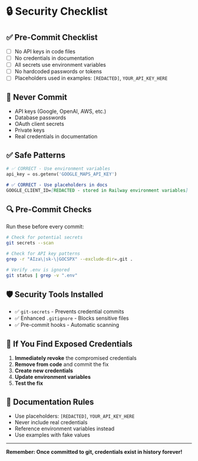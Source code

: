 # 🔒 Security Checklist

## ✅ Pre-Commit Checklist
- [ ] No API keys in code files
- [ ] No credentials in documentation
- [ ] All secrets use environment variables
- [ ] No hardcoded passwords or tokens
- [ ] Placeholders used in examples: `[REDACTED]`, `YOUR_API_KEY_HERE`

## 🚫 Never Commit
- API keys (Google, OpenAI, AWS, etc.)
- Database passwords
- OAuth client secrets
- Private keys
- Real credentials in documentation

## ✅ Safe Patterns
```python
# ✅ CORRECT - Use environment variables
api_key = os.getenv('GOOGLE_MAPS_API_KEY')
```

```markdown
# ✅ CORRECT - Use placeholders in docs
GOOGLE_CLIENT_ID=[REDACTED - stored in Railway environment variables]
```

## 🔍 Pre-Commit Checks
Run these before every commit:
```bash
# Check for potential secrets
git secrets --scan

# Check for API key patterns
grep -r "AIza\|sk-\|GOCSPX" --exclude-dir=.git .

# Verify .env is ignored
git status | grep -v ".env"
```

## 🛡️ Security Tools Installed
- ✅ `git-secrets` - Prevents credential commits
- ✅ Enhanced `.gitignore` - Blocks sensitive files
- ✅ Pre-commit hooks - Automatic scanning

## 🚨 If You Find Exposed Credentials
1. **Immediately revoke** the compromised credentials
2. **Remove from code** and commit the fix
3. **Create new credentials** 
4. **Update environment variables**
5. **Test the fix**

## 📝 Documentation Rules
- Use placeholders: `[REDACTED]`, `YOUR_API_KEY_HERE`
- Never include real credentials
- Reference environment variables instead
- Use examples with fake values

---
**Remember: Once committed to git, credentials exist in history forever!**

